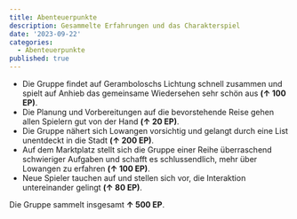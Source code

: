 ```yaml
---
title: Abenteuerpunkte
description: Gesammelte Erfahrungen und das Charakterspiel
date: '2023-09-22'
categories:
  - Abenteuerpunkte
published: true
---
```


- Die Gruppe findet auf Geramboloschs Lichtung schnell zusammen und spielt auf Anhieb das gemeinsame Wiedersehen sehr schön aus **(↑ 100 EP)**.
- Die Planung und Vorbereitungen auf die bevorstehende Reise gehen allen Spielern gut von der Hand **(↑ 20 EP)**.
- Die Gruppe nähert sich Lowangen vorsichtig und gelangt durch eine List unentdeckt in die Stadt **(↑ 200 EP)**.
- Auf dem Marktplatz stellt sich die Gruppe einer Reihe überraschend schwieriger Aufgaben und schafft es schlussendlich, mehr über Lowangen zu erfahren **(↑ 100 EP)**.
- Neue Spieler tauchen auf und stellen sich vor, die Interaktion untereinander gelingt **(↑ 80 EP)**.

Die Gruppe sammelt insgesamt **↑ 500 EP**.

